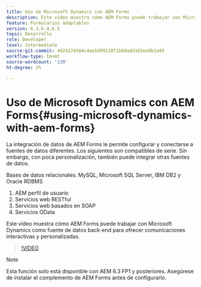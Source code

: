 ```yaml
---
title: Uso de Microsoft Dynamics con AEM Forms
description: Este vídeo muestra cómo AEM Forms puede trabajar con Microsoft Dynamics como fuente de datos back-end para ofrecer comunicaciones interactivas y personalizadas.
feature: Formularios adaptables
version: 6.3,6.4,6.5
topic: Desarrollo
role: Developer
level: Intermediate
source-git-commit: 462417d384c4aa5d99110f1b8dadd165ea9b2a49
workflow-type: tm+mt
source-wordcount: '139'
ht-degree: 2%

---
```



# Uso de Microsoft Dynamics con AEM Forms{#using-microsoft-dynamics-with-aem-forms}

La integración de datos de AEM Forms le permite configurar y conectarse a fuentes de datos diferentes. Los siguientes son compatibles de serie. Sin embargo, con poca personalización, también puede integrar otras fuentes de datos.

Bases de datos relacionales: MySQL, Microsoft SQL Server, IBM DB2 y Oracle RDBMS
1. AEM perfil de usuario
1. Servicios web RESTful
1. Servicios web basados en SOAP
1. Servicios OData

Este vídeo muestra cómo AEM Forms puede trabajar con Microsoft Dynamics como fuente de datos back-end para ofrecer comunicaciones interactivas y personalizadas.

>[!VIDEO](https://video.tv.adobe.com/v/20971?quality=9&learn=on)

>[!NOTE]
>
>Esta función solo está disponible con AEM 6.3 FP1 y posteriores. Asegúrese de instalar el complemento de AEM Forms antes de configurarlo.

